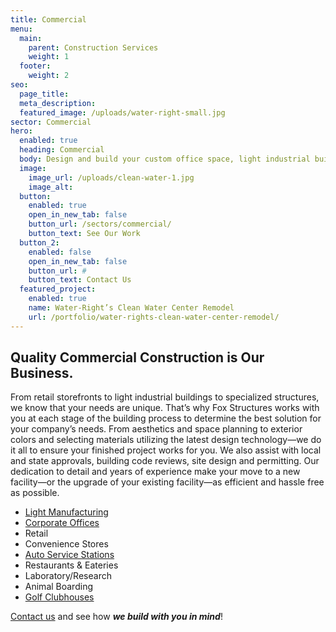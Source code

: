 ```yaml
---
title: Commercial
menu:
  main:
    parent: Construction Services
    weight: 1
  footer:
    weight: 2
seo:
  page_title:
  meta_description:
  featured_image: /uploads/water-right-small.jpg
sector: Commercial
hero: 
  enabled: true
  heading: Commercial
  body: Design and build your custom office space, light industrial building, mini-warehouse or other commercial structure.
  image: 
    image_url: /uploads/clean-water-1.jpg
    image_alt: 
  button:
    enabled: true
    open_in_new_tab: false
    button_url: /sectors/commercial/
    button_text: See Our Work
  button_2:
    enabled: false
    open_in_new_tab: false
    button_url: #
    button_text: Contact Us
  featured_project: 
    enabled: true
    name: Water-Right’s Clean Water Center Remodel
    url: /portfolio/water-rights-clean-water-center-remodel/
---
```


## Quality Commercial Construction is Our Business.

From retail storefronts to light industrial buildings to specialized structures, we know that your needs are unique. That’s why Fox Structures works with you at each stage of the building process to determine the best solution for your company’s needs. From aesthetics and space planning to exterior colors and selecting materials utilizing the latest design technology—we do it all to ensure your finished project works for you. We also assist with local and state approvals, building code reviews, site design and permitting. Our dedication to detail and years of experience make your move to a new facility—or the upgrade of your existing facility—as efficient and hassle free as possible.

 - [Light Manufacturing](/portfolio/c3-corporation-remodel/)
 - [Corporate Offices](/construction-services/commercial/office-buildings/)
 - Retail
 - Convenience Stores
 - [Auto Service Stations](/portfolio/cartech-auto-repair/)
 - Restaurants & Eateries
 - Laboratory/Research
 - Animal Boarding
 - [Golf Clubhouses](/portfolio/the-oaks-golf-course/)

[Contact us](/contact/) and see how **_we build with you in mind_**!